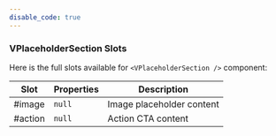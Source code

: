 ```yaml
---
disable_code: true
---
```


### VPlaceholderSection Slots

Here is the full slots available for `<VPlaceholderSection />` component:

| Slot    | Properties                          | Description               |
| ------- | ----------------------------------- | ------------------------- |
| #image  | <span class="is-null">`null`</span> | Image placeholder content |
| #action | <span class="is-null">`null`</span> | Action CTA content        |
